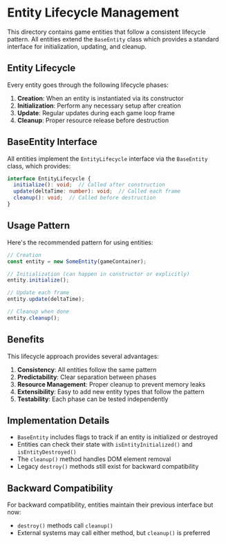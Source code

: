 # Entity Lifecycle Management

This directory contains game entities that follow a consistent lifecycle pattern. All entities extend the `BaseEntity` class which provides a standard interface for initialization, updating, and cleanup.

## Entity Lifecycle

Every entity goes through the following lifecycle phases:

1. **Creation**: When an entity is instantiated via its constructor
2. **Initialization**: Perform any necessary setup after creation
3. **Update**: Regular updates during each game loop frame
4. **Cleanup**: Proper resource release before destruction

## BaseEntity Interface

All entities implement the `EntityLifecycle` interface via the `BaseEntity` class, which provides:

```typescript
interface EntityLifecycle {
  initialize(): void;  // Called after construction
  update(deltaTime: number): void;  // Called each frame
  cleanup(): void;  // Called before destruction
}
```

## Usage Pattern

Here's the recommended pattern for using entities:

```typescript
// Creation
const entity = new SomeEntity(gameContainer);

// Initialization (can happen in constructor or explicitly)
entity.initialize();

// Update each frame
entity.update(deltaTime);

// Cleanup when done
entity.cleanup();
```

## Benefits

This lifecycle approach provides several advantages:

1. **Consistency**: All entities follow the same pattern
2. **Predictability**: Clear separation between phases
3. **Resource Management**: Proper cleanup to prevent memory leaks
4. **Extensibility**: Easy to add new entity types that follow the pattern
5. **Testability**: Each phase can be tested independently

## Implementation Details

- `BaseEntity` includes flags to track if an entity is initialized or destroyed
- Entities can check their state with `isEntityInitialized()` and `isEntityDestroyed()`
- The `cleanup()` method handles DOM element removal
- Legacy `destroy()` methods still exist for backward compatibility

## Backward Compatibility

For backward compatibility, entities maintain their previous interface but now:

- `destroy()` methods call `cleanup()`
- External systems may call either method, but `cleanup()` is preferred
